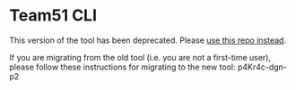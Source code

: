 # Team51 CLI

This version of the tool has been deprecated. Please [use this repo instead](https://github.com/a8cteam51/team51-cli).

If you are migrating from the old tool (i.e. you are not a first-time user), please follow these instructions for migrating to the new tool: p4Kr4c-dgn-p2
